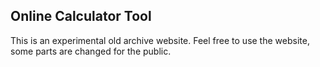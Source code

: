 ## Online Calculator Tool

This is an experimental old archive website.
Feel free to use the website, some parts are changed for the public.